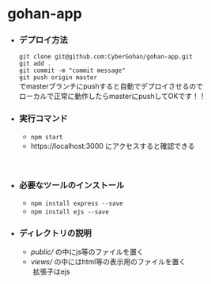# gohan-app

* ### デプロイ方法

  `git clone git@github.com:CyberGohan/gohan-app.git`  
  `git add .`  
  `git commit -m "commit message"`   
  `git push origin master`  
  でmasterブランチにpushすると自動でデプロイさせるので  
  ローカルで正常に動作したらmasterにpushしてOKです！！


* ### 実行コマンド
  * `npm start`  
  * https://localhost:3000 にアクセスすると確認できる

　
* ### 必要なツールのインストール

  * `npm install express --save`  
  * `npm install ejs --save`
  
* ### ディレクトリの説明

  * *public/* の中にjs等のファイルを置く
  
  * *views/* の中にはhtml等の表示用のファイルを置く  
  拡張子はejs
